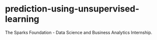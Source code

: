 # prediction-using-unsupervised-learning
The Sparks Foundation - Data Science and Business Analytics Internship.
